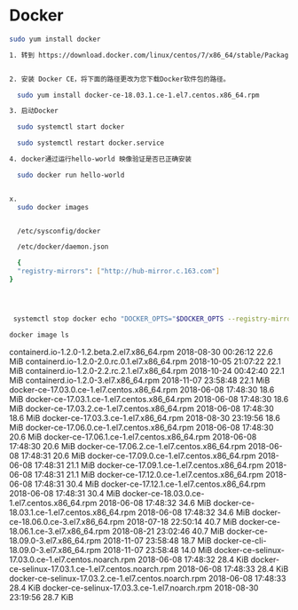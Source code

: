 # Docker

``` sh
sudo yum install docker

1. 转到 https://download.docker.com/linux/centos/7/x86_64/stable/Packages/ 并下载.rpm要安装的Docker版本的文件。


2. 安装 Docker CE，将下面的路径更改为您下载Docker软件包的路径。

  sudo yum install docker-ce-18.03.1.ce-1.el7.centos.x86_64.rpm

3. 启动Docker

  sudo systemctl start docker

  sudo systemctl restart docker.service

4. docker通过运行hello-world 映像验证是否已正确安装

  sudo docker run hello-world


x.
  sudo docker images


  /etc/sysconfig/docker

  /etc/docker/daemon.json

  {
  "registry-mirrors": ["http://hub-mirror.c.163.com"]
}




 systemctl stop docker echo "DOCKER_OPTS="$DOCKER_OPTS --registry-mirror=http://f2d6cb40.m.daocloud.io"" | sudo tee -a /etc/default/docker service docker restart

docker image ls
```



containerd.io-1.2.0-1.2.beta.2.el7.x86_64.rpm                                         2018-08-30 00:26:12 22.6 MiB
containerd.io-1.2.0-2.0.rc.0.1.el7.x86_64.rpm                                         2018-10-05 21:07:22 22.1 MiB
containerd.io-1.2.0-2.2.rc.2.1.el7.x86_64.rpm                                         2018-10-24 00:42:40 22.1 MiB
containerd.io-1.2.0-3.el7.x86_64.rpm                                                  2018-11-07 23:58:48 22.1 MiB
docker-ce-17.03.0.ce-1.el7.centos.x86_64.rpm                                          2018-06-08 17:48:30 18.6 MiB
docker-ce-17.03.1.ce-1.el7.centos.x86_64.rpm                                          2018-06-08 17:48:30 18.6 MiB
docker-ce-17.03.2.ce-1.el7.centos.x86_64.rpm                                          2018-06-08 17:48:30 18.6 MiB
docker-ce-17.03.3.ce-1.el7.x86_64.rpm                                                 2018-08-30 23:19:56 18.6 MiB
docker-ce-17.06.0.ce-1.el7.centos.x86_64.rpm                                          2018-06-08 17:48:30 20.6 MiB
docker-ce-17.06.1.ce-1.el7.centos.x86_64.rpm                                          2018-06-08 17:48:30 20.6 MiB
docker-ce-17.06.2.ce-1.el7.centos.x86_64.rpm                                          2018-06-08 17:48:31 20.6 MiB
docker-ce-17.09.0.ce-1.el7.centos.x86_64.rpm                                          2018-06-08 17:48:31 21.1 MiB
docker-ce-17.09.1.ce-1.el7.centos.x86_64.rpm                                          2018-06-08 17:48:31 21.1 MiB
docker-ce-17.12.0.ce-1.el7.centos.x86_64.rpm                                          2018-06-08 17:48:31 30.4 MiB
docker-ce-17.12.1.ce-1.el7.centos.x86_64.rpm                                          2018-06-08 17:48:31 30.4 MiB
docker-ce-18.03.0.ce-1.el7.centos.x86_64.rpm                                          2018-06-08 17:48:32 34.6 MiB
docker-ce-18.03.1.ce-1.el7.centos.x86_64.rpm                                          2018-06-08 17:48:32 34.6 MiB
docker-ce-18.06.0.ce-3.el7.x86_64.rpm                                                 2018-07-18 22:50:14 40.7 MiB
docker-ce-18.06.1.ce-3.el7.x86_64.rpm                                                 2018-08-21 23:02:46 40.7 MiB
docker-ce-18.09.0-3.el7.x86_64.rpm                                                    2018-11-07 23:58:48 18.7 MiB
docker-ce-cli-18.09.0-3.el7.x86_64.rpm                                                2018-11-07 23:58:48 14.0 MiB
docker-ce-selinux-17.03.0.ce-1.el7.centos.noarch.rpm                                  2018-06-08 17:48:32 28.4 KiB
docker-ce-selinux-17.03.1.ce-1.el7.centos.noarch.rpm                                  2018-06-08 17:48:33 28.4 KiB
docker-ce-selinux-17.03.2.ce-1.el7.centos.noarch.rpm                                  2018-06-08 17:48:33 28.4 KiB
docker-ce-selinux-17.03.3.ce-1.el7.noarch.rpm                                         2018-08-30 23:19:56 28.7 KiB
